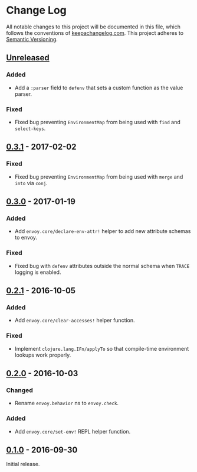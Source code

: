 Change Log
==========

All notable changes to this project will be documented in this file, which
follows the conventions of [keepachangelog.com](http://keepachangelog.com/).
This project adheres to [Semantic Versioning](http://semver.org/).

## [Unreleased]

### Added
- Add a `:parser` field to `defenv` that sets a custom function as the
  value parser.

### Fixed
- Fixed bug preventing `EnvironmentMap` from being used with `find`
  and `select-keys`.

## [0.3.1] - 2017-02-02

### Fixed
- Fixed bug preventing `EnvironmentMap` from being used with `merge` and `into`
  via `conj`.

## [0.3.0] - 2017-01-19

### Added
- Add `envoy.core/declare-env-attr!` helper to add new attribute schemas to
  envoy.

### Fixed
- Fixed bug with `defenv` attributes outside the normal schema when `TRACE`
  logging is enabled.

## [0.2.1] - 2016-10-05

### Added
- Add `envoy.core/clear-accesses!` helper function.

### Fixed
- Implement `clojure.lang.IFn/applyTo` so that compile-time environment lookups
  work properly.

## [0.2.0] - 2016-10-03

### Changed
- Rename `envoy.behavior` ns to `envoy.check`.

### Added
- Add `envoy.core/set-env!` REPL helper function.

## [0.1.0] - 2016-09-30

Initial release.

[Unreleased]: https://github.com/amperity/envoy/compare/0.3.1...HEAD
[0.3.1]: https://github.com/amperity/envoy/compare/0.3.0...0.3.1
[0.3.0]: https://github.com/amperity/envoy/compare/0.2.1...0.3.0
[0.2.1]: https://github.com/amperity/envoy/compare/0.2.0...0.2.1
[0.2.0]: https://github.com/amperity/envoy/compare/0.1.0...0.2.0
[0.1.0]: https://github.com/amperity/envoy/releases/tag/0.1.0
